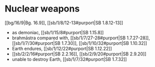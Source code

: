 # Nuclear weapons

[[bg/16/9|Bg. 16.9]], [[sb/1/8/12-13#purport|SB 1.8.12-13]]

* as demoniac, [[sb/1/15/8#purport|SB 1.15.8]]
* brahmāstra compared with, [[sb/1/7/27-28#purport|SB 1.7.27-28]], [[sb/1/7/30#purport|SB 1.7.30]], [[sb/1/10/32#purport|SB 1.10.32]]
* Earth endures, [[sb/1/12/22#purport|SB 1.12.22]]
*  [[sb/2/2/16#purport|SB 2.2.16]], [[sb/2/9/20#purport|SB 2.9.20]]
* unable to destroy Earth, [[sb/1/7/32#purport|SB 1.7.32]]

